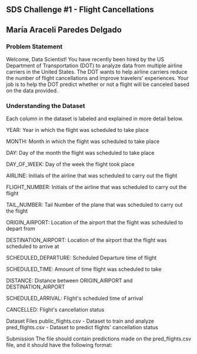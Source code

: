 ## SDS Challenge #1 - Flight Cancellations
## María Araceli Paredes Delgado

### Problem Statement
Welcome, Data Scientist! You have recently been hired by the US Department of Transportation (DOT) to analyze data from multiple airline carriers in the United States. The DOT wants to help airline carriers reduce the number of flight cancellations and improve travelers' experiences. Your job is to help the DOT predict whether or not a flight will be canceled based on the data provided.

### Understanding the Dataset

Each column in the dataset is labeled and explained in more detail below.

YEAR: Year in which the flight was scheduled to take place

MONTH: Month in which the flight was scheduled to take place

DAY: Day of the month the flight was scheduled to take place

DAY_OF_WEEK: Day of the week the flight took place

AIRLINE: Initials of the airline that was scheduled to carry out the flight

FLIGHT_NUMBER: Initials of the airline that was scheduled to carry out the flight

TAIL_NUMBER: Tail Number of the plane that was scheduled to carry out the flight

ORIGIN_AIRPORT: Location of the airport that the flight was scheduled to depart from

DESTINATION_AIRPORT: Location of the airport that the flight was scheduled to arrive at

SCHEDULED_DEPARTURE: Scheduled Departure time of flight

SCHEDULED_TIME: Amount of time flight was scheduled to take

DISTANCE: Distance between ORIGIN_AIRPORT and DESTINATION_AIRPORT

SCHEDULED_ARRIVAL: Flight's scheduled time of arrival

CANCELLED: Flight's cancellation status

Dataset Files
public_flights.csv - Dataset to train and analyze pred_flights.csv - Dataset to predict flights' cancellation status

Submission
The file should contain predictions made on the pred_flights.csv file, and it should have the following format:
```
